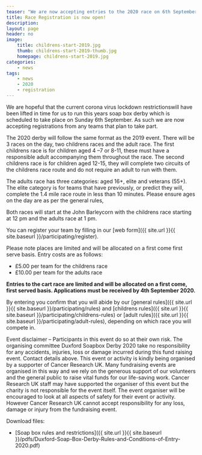 ```yaml
---
teaser: "We are now accepting entries to the 2020 race on 6th September."
title: Race Registration is now open!
description:
layout: page
header: no
image: 
    title: childrens-start-2019.jpg
    thumb: childrens-start-2019-thumb.jpg
    homepage: childrens-start-2019.jpg
categories:
    - news
tags:
    - news
    - 2020
    - registration
---
```


We are hopeful that the current corona virus lockdown restrictionswill have been lifted in time for us to run this years soap box derby which is scheduled to take place on Sunday 6th September. As such we are now accepting registrations from any teams that plan to take part. 


The 2020 derby will follow the same format as the 2019 event. There will be 3 races on the day, two childrens races and the adult race. The first childrens race is for children aged 4 –7 or 8-11, these must have a responsible adult accompanying them throughout the race. The second childrens race is for children aged 12-15, they will complete two circuits of the childrens race route and do not require an adult to run with them.

The adults race has three categories: aged 16+, elite and veterans (55+). The elite category is for teams that have previously, or predict they will, complete the 1.4 mile race route in less than 10 minutes. Please ensure ages on the day are as per the general rules,

Both races will start at the John Barleycorn with the childrens race starting at 12 pm and the adults race at 1 pm.

You can register your team by filling in our [web form]({{ site.url }}{{ site.baseurl }}/participating/register).


Please note places are limited and will be allocated on a first come first serve basis. Entry costs are as follows:
 * £5.00 per team for the childrens race
 * £10.00 per team for the adults race

**Entries to the cart race are limited and will be allocated on a first come, first served basis. Applications must be received by 4th September 2020.**

By entering you confirm that you will abide by our [general rules]({{ site.url }}{{ site.baseurl }}/participating/rules) and [childrens rules]({{ site.url }}{{ site.baseurl }}/participating/childrens-rules) or [adult rules]({{ site.url }}{{ site.baseurl }}/participating/adult-rules), depending on which race you will compete in.

Event disclaimer – Participants in this event do so at their own risk. The organising committee Duxford Soapbox Derby 2020 take no responsibility for any accidents, injuries, loss or damage incurred during this fund raising event. Contact details above. This event or activity is kindly being organised by a supporter of Cancer Research UK. Many fundraising events are organised in this way and we rely on the generous support of our volunteers and the general public to raise vital funds for our life-saving work. Cancer Research UK staff may have supported the organiser of this event but the charity is not responsible for the event itself. The event organiser will be encouraged to look at all aspects of safety for their event or activity. However Cancer Research UK cannot accept responsibility for any loss, damage or injury from the fundraising event.

Download files: 

 * [Soap box rules and restrictions]({{ site.url }}{{ site.baseurl }}/pdfs/Duxford-Soap-Box-Derby-Rules-and-Conditions-of-Entry-2020.pdf)